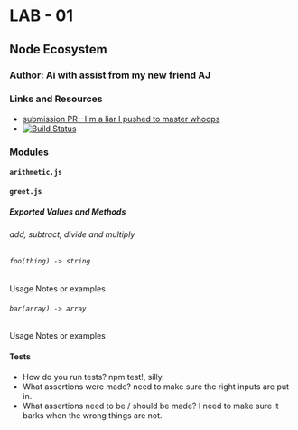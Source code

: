 # LAB - 01 

## Node Ecosystem

### Author: Ai with assist from my new friend AJ

### Links and Resources
* [submission PR--I'm a liar I pushed to master whoops](https://github.com/401-advanced-javascript-aimurphy/01-Node-Ecosystem/compare/pr?expand=1)
* [![Build Status](https://travis-ci.com/401-advanced-javascript-aimurphy/01-Node-Ecosystem.svg?branch=master)](https://travis-ci.com/401-advanced-javascript-aimurphy/01-Node-Ecosystem)

### Modules
#### `arithmetic.js`
#### `greet.js`
##### Exported Values and Methods
###### add, subtract, divide and multiply

###### `foo(thing) -> string`
Usage Notes or examples

###### `bar(array) -> array`
Usage Notes or examples

#### Tests
* How do you run tests?
npm test!, silly.
* What assertions were made?
need to make sure the right inputs are put in.
* What assertions need to be / should be made?
I need to make sure it barks when the wrong things are not.
